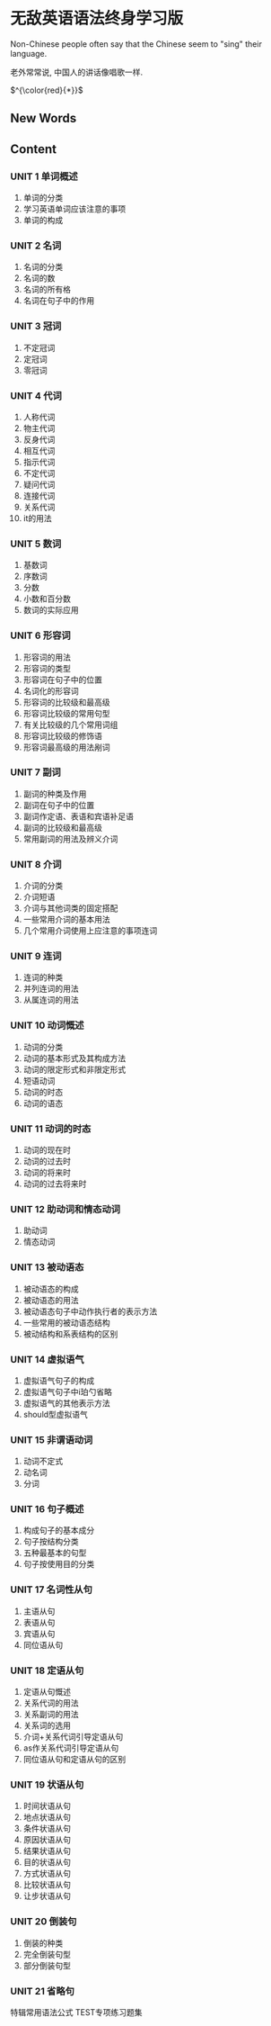 # 无敌英语语法终身学习版

Non-Chinese people often say that the Chinese seem to "sing" their language. 

老外常常说, 中国人的讲话像唱歌一样.



$^{\color{red}{*}}$

## New Words



## Content

### UNIT 1 单词概述
1. 单词的分类
2. 学习英语单词应该注意的事项
3. 单词的构成

### UNIT 2 名词
1. 名词的分类
2. 名词的数
3. 名词的所有格
4. 名词在句子中的作用

### UNIT 3 冠词
1. 不定冠词
2. 定冠词
3. 零冠词

### UNIT 4 代词
1. 人称代词
2. 物主代词
3. 反身代词
4. 相互代词
5. 指示代词
6. 不定代词
7. 疑问代词
8. 连接代词
9. 关系代词
10. it的用法

### UNIT 5 数词
1. 基数词
2. 序数词
3. 分数
4. 小数和百分数
5. 数词的实际应用

### UNIT 6 形容词
1. 形容词的用法
2. 形容词的类型
3. 形容词在句子中的位置
4. 名词化的形容词
5. 形容词的比较级和最高级
6. 形容词比较级的常用句型
7. 有关比较级的几个常用词组
8. 形容词比较级的修饰语
9. 形容词最高级的用法剐词

### UNIT 7 副词
1. 副词的种类及作用
2. 副词在句子中的位置
3. 副词作定语、表语和宾语补足语
4. 副词的比较级和最高级
5. 常用副词的用法及辨义介词

### UNIT 8 介词
1. 介词的分类
2. 介词短语
3. 介词与其他词类的固定搭配
4. 一些常用介词的基本用法
5. 几个常用介词使用上应注意的事项连词

### UNIT 9 连词
1. 连词的种类
2. 并列连词的用法
3. 从属连词的用法

### UNIT 10 动词慨述
1. 动词的分类
2. 动词的基本形式及其构成方法
3. 动词的限定形式和非限定形式
4. 短语动词
5. 动词的时态
6. 动词的语态

### UNIT 11 动词的时态
1. 动词的现在时
2. 动词的过去时
3. 动词的将来时
4. 动词的过去将来时

### UNIT 12 助动词和情态动词
1. 助动词
2. 情态动词

### UNIT 13 被动语态
1. 被动语态的构成
2. 被动语态的用法
3. 被动语态句子中动作执行者的表示方法
4. 一些常用的被动语态结构
5. 被动结构和系表结构的区别

### UNIT 14 虚拟语气
1. 虚拟语气句子的构成
2. 虚拟语气句子中i珀勺省略
3. 虚拟语气的其他表示方法
4. should型虚拟语气

### UNIT 15 非谓语动词
1. 动词不定式
2. 动名词
3. 分词

### UNIT 16 句子概述
1. 构成句子的基本成分
2. 句子按结构分类
3. 五种最基本的句型
4. 句子按使用目的分类

### UNIT 17 名词性从句
1. 主语从句
2. 表语从句
3. 宾语从句
4. 同位语从句

### UNIT 18 定语从句
1. 定语从句慨述
2. 关系代词的用法
3. 关系副词的用法
4. 关系词的选用
5. 介词+关系代词引导定语从句
6. as作关系代词引导定语从句
7. 同位语从句和定语从句的区别

### UNIT 19 状语从句
1. 时间状语从句
2. 地点状语从句
3. 条件状语从句
4. 原因状语从句
5. 结果状语从句
6. 目的状语从句
7. 方式状语从句
8. 比较状语从句
9. 让步状语从句

### UNIT 20 倒装句
1. 倒装的种类
2. 完全倒装句型
3. 部分倒装句型

### UNIT 21 省略句
特辑常用语法公式
TEST专项练习题集